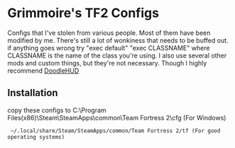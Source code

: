 Grimmoire's TF2 Configs
=============
Configs that I've stolen from various people. Most of them have been modified by me. There's still a lot of wonkiness that needs to be buffed out. if anything goes wrong try "exec default" "exec CLASSNAME" where CLASSNAME is the name of the class you're using.
I also use several other mods and custom things, but they're not necessary. Though I highly recommend [DoodleHUD](http://doodlesstuff.com/?stuff=doodlehud)

Installation
-----------

copy these configs to
	 C:\Program Files(x86)\Steam\SteamApps\common\Team Fortress 2\cfg (For Windows)

	 ~/.local/share/Steam/SteamApps/common/Team Fortress 2/tf (For good operating systems)
 

